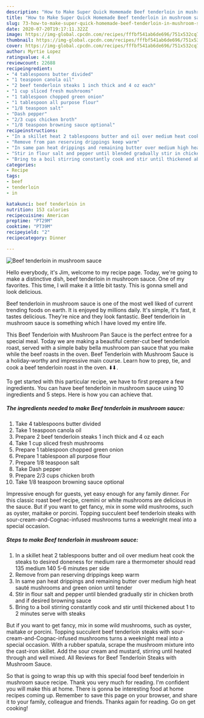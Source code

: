 ```yaml
---
description: "How to Make Super Quick Homemade Beef tenderloin in mushroom sauce"
title: "How to Make Super Quick Homemade Beef tenderloin in mushroom sauce"
slug: 73-how-to-make-super-quick-homemade-beef-tenderloin-in-mushroom-sauce
date: 2020-07-20T19:17:11.322Z
image: https://img-global.cpcdn.com/recipes/fffbf541ab6de696/751x532cq70/beef-tenderloin-in-mushroom-sauce-recipe-main-photo.jpg
thumbnail: https://img-global.cpcdn.com/recipes/fffbf541ab6de696/751x532cq70/beef-tenderloin-in-mushroom-sauce-recipe-main-photo.jpg
cover: https://img-global.cpcdn.com/recipes/fffbf541ab6de696/751x532cq70/beef-tenderloin-in-mushroom-sauce-recipe-main-photo.jpg
author: Myrtie Lopez
ratingvalue: 4.4
reviewcount: 22688
recipeingredient:
- "4 tablespoons butter divided"
- "1 teaspoon canola oil"
- "2 beef tenderloin steaks 1 inch thick and 4 oz each"
- "1 cup sliced fresh mushrooms"
- "1 tablespoon chopped green onion"
- "1 tablespoon all purpose flour"
- "1/8 teaspoon salt"
- "Dash pepper"
- "2/3 cups chicken broth"
- "1/8 teaspoon browning sauce optional"
recipeinstructions:
- "In a skillet heat 2 tablespoons butter and oil over medium heat cook the steaks to desired doneness for medium rare a thermometer should read 135 medium 140 5-6 minutes per side"
- "Remove from pan reserving drippings keep warm"
- "In same pan heat drippings and remaining butter over medium high heat sauté mushrooms and green onion until tender"
- "Stir in flour salt and pepper until blended gradually stir in chicken broth and if desired browning sauce"
- "Bring to a boil stirring constantly cook and stir until thickened about 1 to 2 minutes serve with steaks"
categories:
- Recipe
tags:
- beef
- tenderloin
- in

katakunci: beef tenderloin in 
nutrition: 153 calories
recipecuisine: American
preptime: "PT29M"
cooktime: "PT39M"
recipeyield: "2"
recipecategory: Dinner

---
```



![Beef tenderloin in mushroom sauce](https://img-global.cpcdn.com/recipes/fffbf541ab6de696/751x532cq70/beef-tenderloin-in-mushroom-sauce-recipe-main-photo.jpg)

Hello everybody, it's Jim, welcome to my recipe page. Today, we're going to make a distinctive dish, beef tenderloin in mushroom sauce. One of my favorites. This time, I will make it a little bit tasty. This is gonna smell and look delicious.

Beef tenderloin in mushroom sauce is one of the most well liked of current trending foods on earth. It is enjoyed by millions daily. It's simple, it's fast, it tastes delicious. They're nice and they look fantastic. Beef tenderloin in mushroom sauce is something which I have loved my entire life.

This Beef Tenderloin with Mushroom Pan Sauce is the perfect entree for a special meal. Today we are making a beautiful center-cut beef tenderloin roast, served with a simple baby bella mushroom pan sauce that you make while the beef roasts in the oven. Beef Tenderloin with Mushroom Sauce is a holiday-worthy and impressive main course. Learn how to prep, tie, and cook a beef tenderloin roast in the oven. ⬇️⬇.


To get started with this particular recipe, we have to first prepare a few ingredients. You can have beef tenderloin in mushroom sauce using 10 ingredients and 5 steps. Here is how you can achieve that.

<!--inarticleads1-->

##### The ingredients needed to make Beef tenderloin in mushroom sauce:

1. Take 4 tablespoons butter divided
1. Take 1 teaspoon canola oil
1. Prepare 2 beef tenderloin steaks 1 inch thick and 4 oz each
1. Take 1 cup sliced fresh mushrooms
1. Prepare 1 tablespoon chopped green onion
1. Prepare 1 tablespoon all purpose flour
1. Prepare 1/8 teaspoon salt
1. Take Dash pepper
1. Prepare 2/3 cups chicken broth
1. Take 1/8 teaspoon browning sauce optional


Impressive enough for guests, yet easy enough for any family dinner. For this classic roast beef recipe, cremini or white mushrooms are delicious in the sauce. But if you want to get fancy, mix in some wild mushrooms, such as oyster, maitake or porcini. Topping succulent beef tenderloin steaks with sour-cream-and-Cognac-infused mushrooms turns a weeknight meal into a special occasion. 

<!--inarticleads2-->

##### Steps to make Beef tenderloin in mushroom sauce:

1. In a skillet heat 2 tablespoons butter and oil over medium heat cook the steaks to desired doneness for medium rare a thermometer should read 135 medium 140 5-6 minutes per side
1. Remove from pan reserving drippings keep warm
1. In same pan heat drippings and remaining butter over medium high heat sauté mushrooms and green onion until tender
1. Stir in flour salt and pepper until blended gradually stir in chicken broth and if desired browning sauce
1. Bring to a boil stirring constantly cook and stir until thickened about 1 to 2 minutes serve with steaks


But if you want to get fancy, mix in some wild mushrooms, such as oyster, maitake or porcini. Topping succulent beef tenderloin steaks with sour-cream-and-Cognac-infused mushrooms turns a weeknight meal into a special occasion. With a rubber spatula, scrape the mushroom mixture into the cast-iron skillet. Add the sour cream and mustard, stirring until heated through and well mixed. All Reviews for Beef Tenderloin Steaks with Mushroom Sauce. 

So that is going to wrap this up with this special food beef tenderloin in mushroom sauce recipe. Thank you very much for reading. I'm confident you will make this at home. There is gonna be interesting food at home recipes coming up. Remember to save this page on your browser, and share it to your family, colleague and friends. Thanks again for reading. Go on get cooking!

